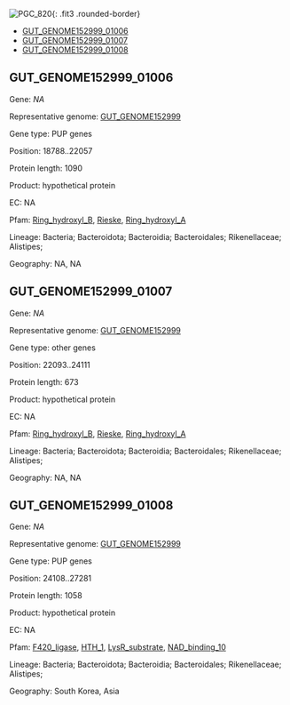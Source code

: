 ![PGC_820](../static/images/Clusters_figure/PGC_820.jpg){: .fit3 .rounded-border}

<ul id="myTab" class="nav nav-tabs">
  <li class="active">
        <a href="#tab1" data-toggle="tab">GUT_GENOME152999_01006</a>
  </li>
<li><a href="#tab2" data-toggle="tab">GUT_GENOME152999_01007</a></li>
<li><a href="#tab3" data-toggle="tab">GUT_GENOME152999_01008</a></li>
</ul>

<div id="myTabContent" class="tab-content">
  <div class="tab-pane fade in active" id="tab1">

<h2 id="GUT_GENOME152999_01006">GUT_GENOME152999_01006</h2>
<p>Gene: <em>NA</em>
<p>Representative genome: <a href="https://www.ebi.ac.uk/metagenomics/genomes/MGYG-HGUT-02592">GUT_GENOME152999</a></p>
<p>Gene type: PUP genes</p>
<p>Position: 18788..22057</p>
<p>Protein length: 1090</p>
<p>Product: hypothetical protein</p>
<p>EC: NA</p>
<p>Pfam: <a href="http://pfam.xfam.org/family/Ring_hydroxyl_B">Ring_hydroxyl_B</a>, <a href="http://pfam.xfam.org/family/Rieske">Rieske</a>, <a href="http://pfam.xfam.org/family/Ring_hydroxyl_A">Ring_hydroxyl_A</a></p>
<p>Lineage: Bacteria; Bacteroidota; Bacteroidia; Bacteroidales; Rikenellaceae; Alistipes; </p>
<p>Geography: NA, NA</p>
  </div>

  <div class="tab-pane fade" id="tab2">

<h2 id="GUT_GENOME152999_01007">GUT_GENOME152999_01007</h2>
<p>Gene: <em>NA</em></p>
<p>Representative genome: <a href="https://www.ebi.ac.uk/metagenomics/genomes/MGYG-HGUT-02592">GUT_GENOME152999</a></p>
<p>Gene type: other genes</p>
<p>Position: 22093..24111</p>
<p>Protein length: 673</p>
<p>Product: hypothetical protein</p>
<p>EC: NA</p>
<p>Pfam: <a href="http://pfam.xfam.org/family/Ring_hydroxyl_B">Ring_hydroxyl_B</a>, <a href="http://pfam.xfam.org/family/Rieske">Rieske</a>, <a href="http://pfam.xfam.org/family/Ring_hydroxyl_A">Ring_hydroxyl_A</a></p>
<p>Lineage: Bacteria; Bacteroidota; Bacteroidia; Bacteroidales; Rikenellaceae; Alistipes; </p>
<p>Geography: NA, NA</p>

  </div>
  <div class="tab-pane fade" id="tab3">

<h2 id="GUT_GENOME152999_01008">GUT_GENOME152999_01008</h2>
<p>Gene: <em>NA</em></p>
<p>Representative genome: <a href="https://www.ebi.ac.uk/metagenomics/genomes/MGYG-HGUT-02592">GUT_GENOME152999</a></p>
<p>Gene type: PUP genes</p>
<p>Position: 24108..27281</p>
<p>Protein length: 1058</p>
<p>Product: hypothetical protein</p>
<p>EC: NA</p>
<p>Pfam: <a href="http://pfam.xfam.org/family/F420_ligase">F420_ligase</a>, <a href="http://pfam.xfam.org/family/HTH_1">HTH_1</a>, <a href="http://pfam.xfam.org/family/LysR_substrate">LysR_substrate</a>, <a href="http://pfam.xfam.org/family/NAD_binding_10">NAD_binding_10</a></p>
<p>Lineage: Bacteria; Bacteroidota; Bacteroidia; Bacteroidales; Rikenellaceae; Alistipes; </p>
<p>Geography: South Korea, Asia</p>

  </div>
</div>
